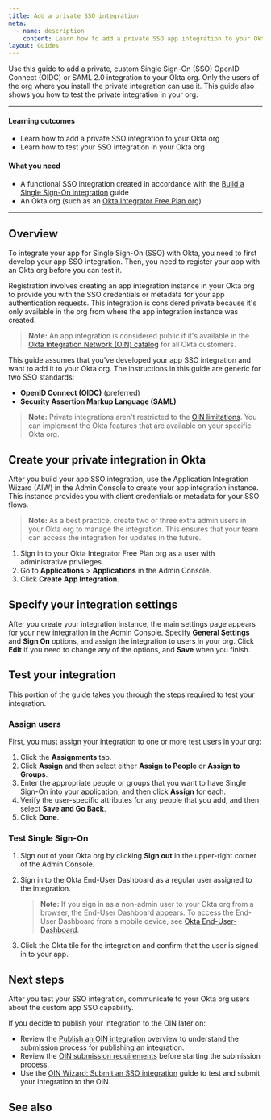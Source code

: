 ```yaml
---
title: Add a private SSO integration
meta:
  - name: description
    content: Learn how to add a private SSO app integration to your Okta org
layout: Guides
---
```


Use this guide to add a private, custom Single Sign-On (SSO) OpenID Connect (OIDC) or SAML 2.0 integration to your Okta org. Only the users of the org where you install the private integration can use it. This guide also shows you how to test the private integration in your org.

---

#### Learning outcomes

* Learn how to add a private SSO integration to your Okta org
* Learn how to test your SSO integration in your Okta org

#### What you need

* A functional SSO integration created in accordance with the [Build a Single Sign-On integration](/docs/guides/build-sso-integration/) guide
* An Okta org (such as an [Okta Integrator Free Plan org](https://developer.okta.com/signup))

---

## Overview

To integrate your app for Single Sign-On (SSO) with Okta, you need to first develop your app SSO integration. Then, you need to register your app with an Okta org before you can test it.

Registration involves creating an app integration instance in your Okta org to provide you with the SSO credentials or metadata for your app authentication requests. This integration is considered private because it's only available in the org from where the app integration instance was created.

> **Note:** An app integration is considered public if it's available in the [Okta Integration Network (OIN) catalog](https://www.okta.com/integrations/) for all Okta customers.

This guide assumes that you've developed your app SSO integration and want to add it to your Okta org. The instructions in this guide are generic for two SSO standards:

* **OpenID Connect (OIDC)** (preferred)
* **Security Assertion Markup Language (SAML)**

> **Note:** Private integrations aren't restricted to the [OIN limitations](/docs/guides/submit-app-prereq/main/#oin-limitations). You can implement the Okta features that are available on your specific Okta org.

## Create your private integration in Okta

After you build your app SSO integration, use the Application Integration Wizard (AIW) in the Admin Console to create your app integration instance. This instance provides you with client credentials or metadata for your SSO flows.

> **Note:** As a best practice, create two or three extra admin users in your Okta org to manage the integration. This ensures that your team can access the integration for updates in the future.

1. Sign in to your Okta Integrator Free Plan org as a user with administrative privileges.
1. Go to **Applications** > **Applications** in the Admin Console.
1. Click **Create App Integration**.

<StackSnippet snippet="create" />

## Specify your integration settings

After you create your integration instance, the main settings page appears for your new integration in the Admin Console. Specify **General Settings** and **Sign On** options, and assign the integration to users in your org. Click **Edit** if you need to change any of the options, and **Save** when you finish.

<StackSnippet snippet="settings" />

## Test your integration

This portion of the guide takes you through the steps required to test your integration.

### Assign users

First, you must assign your integration to one or more test users in your org:

1. Click the **Assignments** tab.
1. Click **Assign** and then select either **Assign to People** or **Assign to Groups**.
1. Enter the appropriate people or groups that you want to have Single Sign-On into your application, and then click **Assign** for each.
1. Verify the user-specific attributes for any people that you add, and then select **Save and Go Back**.
1. Click **Done**.

### Test Single Sign-On

1. Sign out of your Okta org by clicking **Sign out** in the upper-right corner of the Admin Console.
1. Sign in to the Okta End-User Dashboard as a regular user assigned to the integration.

   > **Note:** If you sign in as a non-admin user to your Okta org from a browser, the End-User Dashboard appears. To access the End-User Dashboard from a mobile device, see [Okta End-User-Dashboard](https://help.okta.com/okta_help.htm?type=eu&id=ext_user_dashboard_overview).
1. Click the Okta tile for the integration and confirm that the user is signed in to your app.

<StackSnippet snippet="test" />

## Next steps

After you test your SSO integration, communicate to your Okta org users about the custom app SSO capability.

If you decide to publish your integration to the OIN later on:

* Review the [Publish an OIN integration](/docs/guides/submit-app-overview/) overview to understand the submission process for publishing an integration.
* Review the [OIN submission requirements](/docs/guides/submit-app-prereq/) before starting the submission process.
* Use the [OIN Wizard: Submit an SSO integration](/docs/guides/submit-oin-app/saml2/main/) guide to test and submit your integration to the OIN.

## See also

<StackSnippet snippet="see-also" />
